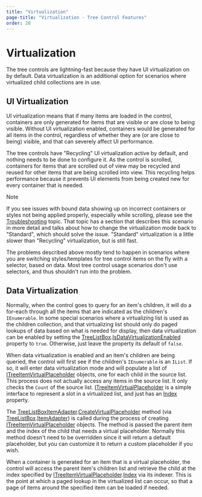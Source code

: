 ```yaml
---
title: "Virtualization"
page-title: "Virtualization - Tree Control Features"
order: 20
---
```

# Virtualization

The tree controls are lightning-fast because they have UI virtualization on by default.  Data virtualization is an additional option for scenarios where virtualized child collections are in use.

## UI Virtualization

UI virtualization means that if many items are loaded in the control, containers are only generated for items that are visible or are close to being visible.  Without UI virtualization enabled, containers would be generated for all items in the control, regardless of whether they are (or are close to being) visible, and that can severely affect UI performance.

The tree controls have "Recycling" UI virtualization active by default, and nothing needs to be done to configure it.  As the control is scrolled, containers for items that are scrolled out of view may be recycled and reused for other items that are being scrolled into view.  This recycling helps performance because it prevents UI elements from being created new for every container that is needed.

> [!NOTE]
> 
> If you see issues with bound data showing up on incorrect containers or styles not being applied properly, especially while scrolling, please see the [Troubleshooting](../troubleshooting.md) topic.  That topic has a section that describes this scenario in more detail and talks about how to change the virtualization mode back to "Standard", which should solve the issue.  "Standard" virtualization is a little slower than "Recycling" virtualization, but is still fast.
> 
> The problems described above mostly tend to happen in scenarios where you are switching styles/templates for tree control items on the fly with a selector, based on data.  Most tree control usage scenarios don't use selectors, and thus shouldn't run into the problem.

## Data Virtualization

Normally, when the control goes to query for an item's children, it will do a for-each through all the items that are indicated as the children's `IEnumerable`.  In some special scenarios where a virtualizing list is used as the children collection, and that virtualizing list should only do paged lookups of data based on what is needed for display, then data virtualization can be enabled by setting the [TreeListBox](xref:ActiproSoftware.Windows.Controls.Grids.TreeListBox).[IsDataVirtualizationEnabled](xref:ActiproSoftware.Windows.Controls.Grids.TreeListBox.IsDataVirtualizationEnabled) property to `true`.  Otherwise, just leave the property its default of `false`.

When data virtualization is enabled and an item's children are being queried, the control will first see if the children's `IEnumerable` is an `IList`.  If so, it will enter data virtualization mode and will populate a list of [ITreeItemVirtualPlaceholder](xref:ActiproSoftware.Windows.Controls.Grids.ITreeItemVirtualPlaceholder) objects, one for each child in the source list.  This process does not actually access any items in the source list.  It only checks the `Count` of the source list. [ITreeItemVirtualPlaceholder](xref:ActiproSoftware.Windows.Controls.Grids.ITreeItemVirtualPlaceholder) is a simple interface to represent a slot in a virtualized list, and just has an [Index](xref:ActiproSoftware.Windows.Controls.Grids.ITreeItemVirtualPlaceholder.Index) property.

The [TreeListBoxItemAdapter](xref:ActiproSoftware.Windows.Controls.Grids.TreeListBoxItemAdapter).[CreateVirtualPlaceholder](xref:ActiproSoftware.Windows.Controls.Grids.TreeListBoxItemAdapter.CreateVirtualPlaceholder*) method (via [TreeListBox](xref:ActiproSoftware.Windows.Controls.Grids.TreeListBox).[ItemAdapter](xref:ActiproSoftware.Windows.Controls.Grids.TreeListBox.ItemAdapter)) is called during the process of creating [ITreeItemVirtualPlaceholder](xref:ActiproSoftware.Windows.Controls.Grids.ITreeItemVirtualPlaceholder) objects.  The method is passed the parent item and the index of the child that needs a virtual placeholder.  Normally this method doesn't need to be overridden since it will return a default placeholder, but you can customize it to return a custom placeholder if you wish.

When a container is generated for an item that is a virtual placeholder, the control will access the parent item's children list and retrieve the child at the index specified by [ITreeItemVirtualPlaceholder](xref:ActiproSoftware.Windows.Controls.Grids.ITreeItemVirtualPlaceholder).[Index](xref:ActiproSoftware.Windows.Controls.Grids.ITreeItemVirtualPlaceholder.Index) via its indexer.  This is the point at which a paged lookup in the virtualized list can occur, so that a page of items around the specified item can be loaded if needed.
